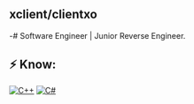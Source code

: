 ## xclient/clientxo
-# Software Engineer | Junior Reverse Engineer.

## ⚡ Know:
[![C++](https://img.shields.io/badge/-C++-black?logo=cplusplus)](https://wikipedia.org/wiki/C++)
[![C#](https://img.shields.io/badge/-C#-black?logo=cs)](https://wikipedia.org/wiki/C_Sharp_(programming_language))
